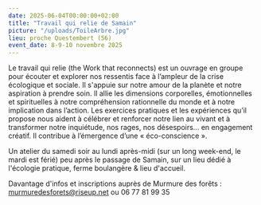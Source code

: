 ```yaml
---
date: 2025-06-04T00:00:00+02:00
title: "Travail qui relie de Samain"
picture: "/uploads/ToileArbre.jpg"
lieu: proche Questembert (56)
event_date: 8-9-10 novembre 2025
---
```


Le travail qui relie (the Work that reconnects) est un ouvrage en groupe pour écouter et explorer nos ressentis face à l’ampleur de la crise écologique et sociale. Il s'appuie sur notre amour de la planète et notre aspiration à prendre soin. Il allie les dimensions corporelles, émotionnelles et spirituelles à notre compréhension rationnelle du monde et à notre implication dans l’action. Les exercices pratiques et les expériences qu’il propose nous aident à célébrer et renforcer notre lien au vivant et à transformer notre inquiétude, nos rages, nos désespoirs... en engagement créatif. Il contribue à l’émergence d’une « éco-conscience ».

Un atelier du samedi soir au lundi après-midi (sur un long week-end, le mardi est férié) peu après le passage de Samain, sur un lieu dédié à l'écologie pratique, ferme boulangère & lieu d'accueil.

Davantage d'infos et inscriptions auprès de Murmure des forêts : murmuredesforets@riseup.net ou 06 77 81 99 35
